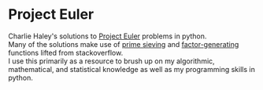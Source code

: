 # Project Euler
Charlie Haley's solutions to [Project Euler](https://projecteuler.net/archives) problems in python.  
Many of the solutions make use of [prime sieving](http://stackoverflow.com/questions/2068372/fastest-way-to-list-all-primes-below-n) and [factor-generating](http://stackoverflow.com/questions/6800193/what-is-the-most-efficient-way-of-finding-all-the-factors-of-a-number-in-python) functions lifted from stackoverflow.  
I use this primarily as a resource to brush up on my algorithmic, mathematical, and statistical knowledge as well as my programming skills in python.  
